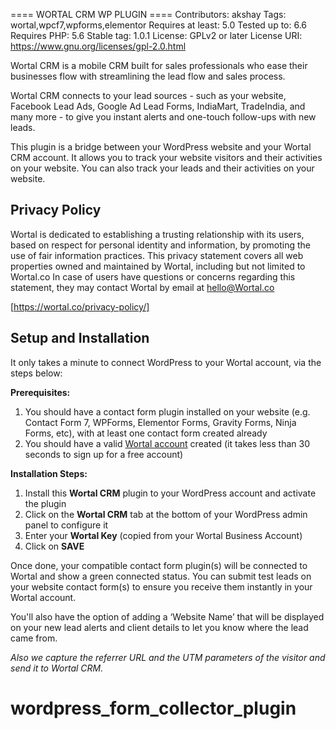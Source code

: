==== WORTAL CRM WP PLUGIN ====
Contributors: akshay
Tags: wortal,wpcf7,wpforms,elementor
Requires at least: 5.0
Tested up to: 6.6
Requires PHP: 5.6
Stable tag: 1.0.1
License: GPLv2 or later
License URI: https://www.gnu.org/licenses/gpl-2.0.html

Wortal CRM is a mobile CRM built for sales professionals who ease their businesses flow with streamlining the lead flow and sales process.

Wortal CRM connects to your lead sources - such as your website, Facebook Lead Ads, Google Ad Lead Forms, IndiaMart, TradeIndia, and many more - to give you instant alerts and one-touch follow-ups with new leads.

This plugin is a bridge between your WordPress website and your Wortal CRM account. It allows you to track your website visitors and their activities on your website. You can also track your leads and their activities on your website.

## Privacy Policy

Wortal is dedicated to establishing a trusting relationship with its users, based on respect for personal identity and information, by promoting the use of fair information practices. This privacy statement covers all web properties owned and maintained by Wortal, including but not limited to Wortal.co In case of users have questions or concerns regarding this statement, they may contact Wortal by email at hello@Wortal.co

[https://wortal.co/privacy-policy/]

## Setup and Installation

It only takes a minute to connect WordPress to your Wortal account, via the steps below:

**Prerequisites:**

1. You should have a contact form plugin installed on your website (e.g. Contact Form 7, WPForms, Elementor Forms, Gravity Forms, Ninja Forms, etc), with at least one contact form created already
2. You should have a valid [Wortal account](https://app.wortal.co) created (it takes less than 30 seconds to sign up for a free account)

**Installation Steps:**

1. Install this **Wortal CRM** plugin to your WordPress account and activate the plugin
2. Click on the **Wortal CRM** tab at the bottom of your WordPress admin panel to configure it
3. Enter your **Wortal Key** (copied from your Wortal Business Account)
4. Click on **SAVE**

Once done, your compatible contact form plugin(s) will be connected to Wortal and show a green connected status. You can submit test leads on your website contact form(s) to ensure you receive them instantly in your Wortal account.

You'll also have the option of adding a ‘Website Name’ that will be displayed on your new lead alerts and client details to let you know where the lead came from.

_Also we capture the referrer URL and the UTM parameters of the visitor and send it to Wortal CRM._
# wordpress_form_collector_plugin

